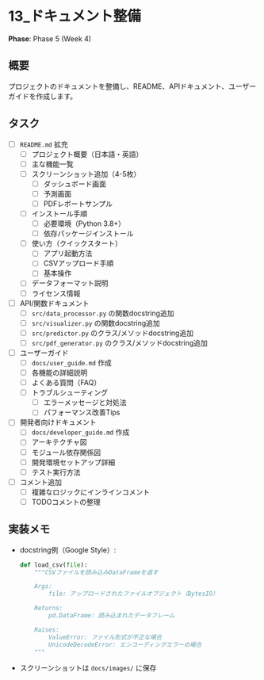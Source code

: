 # 13_ドキュメント整備

**Phase**: Phase 5 (Week 4)

## 概要
プロジェクトのドキュメントを整備し、README、APIドキュメント、ユーザーガイドを作成します。

## タスク
- [ ] `README.md` 拡充
  - [ ] プロジェクト概要（日本語・英語）
  - [ ] 主な機能一覧
  - [ ] スクリーンショット追加（4-5枚）
    - [ ] ダッシュボード画面
    - [ ] 予測画面
    - [ ] PDFレポートサンプル
  - [ ] インストール手順
    - [ ] 必要環境（Python 3.8+）
    - [ ] 依存パッケージインストール
  - [ ] 使い方（クイックスタート）
    - [ ] アプリ起動方法
    - [ ] CSVアップロード手順
    - [ ] 基本操作
  - [ ] データフォーマット説明
  - [ ] ライセンス情報
- [ ] API/関数ドキュメント
  - [ ] `src/data_processor.py` の関数docstring追加
  - [ ] `src/visualizer.py` の関数docstring追加
  - [ ] `src/predictor.py` のクラス/メソッドdocstring追加
  - [ ] `src/pdf_generator.py` のクラス/メソッドdocstring追加
- [ ] ユーザーガイド
  - [ ] `docs/user_guide.md` 作成
  - [ ] 各機能の詳細説明
  - [ ] よくある質問（FAQ）
  - [ ] トラブルシューティング
    - [ ] エラーメッセージと対処法
    - [ ] パフォーマンス改善Tips
- [ ] 開発者向けドキュメント
  - [ ] `docs/developer_guide.md` 作成
  - [ ] アーキテクチャ図
  - [ ] モジュール依存関係図
  - [ ] 開発環境セットアップ詳細
  - [ ] テスト実行方法
- [ ] コメント追加
  - [ ] 複雑なロジックにインラインコメント
  - [ ] TODOコメントの整理

## 実装メモ
- docstring例（Google Style）:
  ```python
  def load_csv(file):
      """CSVファイルを読み込みDataFrameを返す

      Args:
          file: アップロードされたファイルオブジェクト（BytesIO）

      Returns:
          pd.DataFrame: 読み込まれたデータフレーム

      Raises:
          ValueError: ファイル形式が不正な場合
          UnicodeDecodeError: エンコーディングエラーの場合
      """
  ```
- スクリーンショットは `docs/images/` に保存
